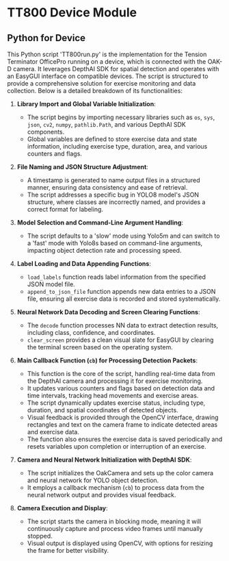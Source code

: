 # TT800 Device Module

## Python for Device

This Python script 'TT800run.py' is the implementation for the Tension Terminator OfficePro running on a device, which is connected with the OAK-D camera. It leverages DepthAI SDK for spatial detection and operates with an EasyGUI interface on compatible devices. The script is structured to provide a comprehensive solution for exercise monitoring and data collection. Below is a detailed breakdown of its functionalities:

1. **Library Import and Global Variable Initialization**: 
   - The script begins by importing necessary libraries such as `os`, `sys`, `json`, `cv2`, `numpy`, `pathlib.Path`, and various DepthAI SDK components.
   - Global variables are defined to store exercise data and state information, including exercise type, duration, area, and various counters and flags.

2. **File Naming and JSON Structure Adjustment**:
   - A timestamp is generated to name output files in a structured manner, ensuring data consistency and ease of retrieval.
   - The script addresses a specific bug in YOLO8 model's JSON structure, where classes are incorrectly named, and provides a correct format for labeling.

3. **Model Selection and Command-Line Argument Handling**:
   - The script defaults to a 'slow' mode using Yolo5m and can switch to a 'fast' mode with Yolo8s based on command-line arguments, impacting object detection rate and processing speed.

4. **Label Loading and Data Appending Functions**:
   - `load_labels` function reads label information from the specified JSON model file.
   - `append_to_json_file` function appends new data entries to a JSON file, ensuring all exercise data is recorded and stored systematically.

5. **Neural Network Data Decoding and Screen Clearing Functions**:
   - The `decode` function processes NN data to extract detection results, including class, confidence, and coordinates.
   - `clear_screen` provides a clean visual slate for EasyGUI by clearing the terminal screen based on the operating system.

6. **Main Callback Function (`cb`) for Processing Detection Packets**:
   - This function is the core of the script, handling real-time data from the DepthAI camera and processing it for exercise monitoring.
   - It updates various counters and flags based on detection data and time intervals, tracking head movements and exercise areas.
   - The script dynamically updates exercise status, including type, duration, and spatial coordinates of detected objects.
   - Visual feedback is provided through the OpenCV interface, drawing rectangles and text on the camera frame to indicate detected areas and exercise data.
   - The function also ensures the exercise data is saved periodically and resets variables upon completion or interruption of an exercise.

7. **Camera and Neural Network Initialization with DepthAI SDK**:
   - The script initializes the OakCamera and sets up the color camera and neural network for YOLO object detection.
   - It employs a callback mechanism (`cb`) to process data from the neural network output and provides visual feedback.

8. **Camera Execution and Display**:
   - The script starts the camera in blocking mode, meaning it will continuously capture and process video frames until manually stopped.
   - Visual output is displayed using OpenCV, with options for resizing the frame for better visibility.